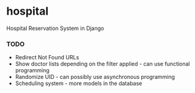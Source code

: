 # hospital

Hospital Reservation System in Django

### TODO
- Redirect Not Found URLs
- Show doctor lists depending on the filter applied - can use functional programming
- Randomize UID - can possibly use asynchronous programming
- Scheduling system - more models in the database